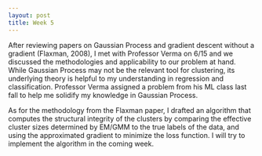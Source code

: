 ```yaml
---
layout: post
title: Week 5
---
```


After reviewing papers on Gaussian Process and gradient descent without a gradient (Flaxman, 2008), I met with Professor Verma on 6/15 and we discussed the methodologies and applicability to our problem at hand. While Gaussian Process may not be the relevant tool for clustering, its underlying theory is helpful to my understanding in regression and classification. Professor Verma assigned a problem from his ML class last fall to help me solidify my knowledge in Gaussian Process.

As for the methodology from the Flaxman paper, I drafted an algorithm that computes the structural integrity of the clusters by comparing the effective cluster sizes determined by EM/GMM to the true labels of the data, and using the approximated gradient to minimize the loss function. I will try to implement the algorithm in the coming week.
